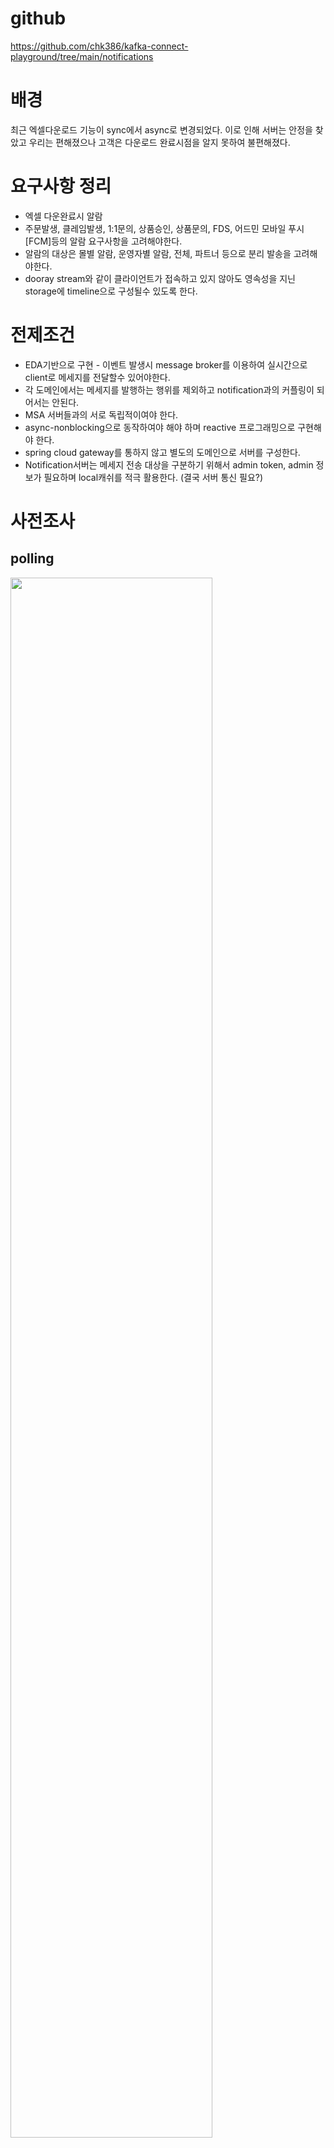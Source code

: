 # github
https://github.com/chk386/kafka-connect-playground/tree/main/notifications

# 배경
최근 엑셀다운로드 기능이 sync에서 async로 변경되었다.
이로 인해 서버는 안정을 찾았고 우리는 편해졌으나 고객은 다운로드 완료시점을 알지 못하여 불편해졌다.

# 요구사항 정리
* 엑셀 다운완료시 알람
* 주문발생, 클레임발생, 1:1문의, 상품승인, 상품문의, FDS, 어드민 모바일 푸시[FCM]등의 알람 요구사항을 고려해야한다.
* 알람의 대상은 몰별 알람, 운영자별 알람, 전체, 파트너 등으로 분리 발송을 고려해야한다.
* dooray stream와 같이 클라이언트가 접속하고 있지 않아도 영속성을 지닌 storage에 timeline으로 구성될수 있도록 한다.

# 전제조건
* EDA기반으로 구현 - 이벤트 발생시 message broker를 이용하여 실시간으로 client로 메세지를 전달할수 있어야한다.
* 각 도메인에서는 메세지를 발행하는 행위를 제외하고 notification과의 커플링이 되어서는 안된다.
* MSA 서버들과의 서로 독립적이여야 한다.
* async-nonblocking으로 동작하여야 해야 하며 reactive 프로그래밍으로 구현해야 한다.
* spring cloud gateway를 통하지 않고 별도의 도메인으로 서버를 구성한다.
* Notification서버는 메세지 전송 대상을 구분하기 위해서 admin token, admin 정보가 필요하며 local캐쉬를 적극 활용한다. (결국 서버 통신 필요?)

# 사전조사
## polling
<img src="https://www.concurrency.com/getattachment/baa462c8-ac8e-49af-91ce-bc37e4234f31/http.png.aspx?lang=en-US" width="80%"/>

n초에 한번씩 주기적으로 서버로 호출

### 장점 
- 구현이 쉽다.
  
### 단점 
- 폴링 주기가 짧으면 성능 부담 (tcp 3way handshake)
- 폴링 주기가 길면 실시간이 아님  
- 서버 응답이 변하지 않으면 리소스 낭비

물론 http 1.1에서는 keep-alive가 default이며 모든 요청이 connectionless는 아님
<img src="https://media.vlpt.us/images/yvvyoon/post/5fe0bb75-4085-40c7-a9df-b401267a0484/image.png" width="80%"/>

## long polling
<img src="https://miro.medium.com/max/1400/0*Jij7E34MBWAq28KJ" width="80%" />

polling과 통신방법은 같으며 요청을 받은 서버는 메세지를 전달할수 있을 때까지(timeout될때까지) 무한정 커넥션을 종료하지 않고 메세지를 전달할수 있을때 응답을 준다.

### 장점
- 항상 연결이 되어있어서 polling보다는 리소스 절약
- 거의 실시간
- 브라우저 호환성

### 단점
- 데이터가 수시로 바뀔경우 polling보다 많은 리소스 낭비(호출 주기가 없기 때문에 응답이 오면 다시 서버로 요청)

## Server-Sent Events (SSE)
<img src="https://miro.medium.com/max/1400/1*zG7Jyeq02JRAN6Wz6gs15g.png" width="80%" />

* 클라이언트는 메세지를 구독하고 서버는 이벤트 발생시 클라이언트로 푸시한다. (데이터는 서버 -> 클라 단방향)
* response header의 content-type: text/event-stream이 추가되어야 하며 response body의 format은 아래와 같다.

### response payload
```
# multiline data
data: first line\n
data: second line\n\n
```

```
# JSON Data
data: {\n
data: "msg": "hello world",\n
data: "id": 12345\n
data: }\n\n
```
JSON Serialize가 복잡해 보이지만 Spring의 Content Negotiation Strategies을 믿어보자.

### 장점
- 통신 리소스 절약
- 전통적인 HTTP를 이용하며 구현 심플

### 단점
- XHLHttpRequest가 아닌 EventSource web api로 구현
- 단방향 통신

https://developer.mozilla.org/ko/docs/Web/API/EventSource/EventSource

## Websocket
<img src="https://kouzie.github.io/assets/springboot/springboot_websocket3.png" width="80%" />

* 2011년 표준화되었으며 양방향 통신 
* http://가 아닌 ws://프로토콜을 사용하며 80(ws://), 443(wss://)포트 사용
* handshake는 위와 동일하게 http통신으로 이루어지며 handshake수립후에는 ws로 양방향 통신한다

### 장점
- 웹표준이며 SSE보다 브라우저 호환성이 더 좋다.
- 양방향이다.

### 단점
- 서버와 클라이언트 모두 receive와 send를 구현해야 하며 전통적인 웹개발 방식으로는 구현이 어렵다.

https://developer.mozilla.org/ko/docs/Web/API/WebSocket

## reactive streams
### sync, async
<img src="https://media.vlpt.us/images/cyongchoi/post/9cf3d12b-cb66-4efe-a53d-2eb2236e3886/1_60iugGBHMF7PPSn-fdQrHQ.png" width="80%" />

### 데이터 처리 변화
<img src="https://engineering.linecorp.com/wp-content/uploads/2020/02/reactivestreams1-1.png" width="80%" />

#### Traditional Data Processing
- 브라우저는 서버에게 http 요청을 하고 서버 응답 데이터 전체를 받아서 메모리에 적재 후 callback실행
- 서버는 다른 서버 또는 DB로 데이터를 요청하고 응답을 받아 메모리에 적재 후 처리

**순간적으로 다량의 요청 또는 한번의 요청에 대량의 데이터를 처리할 경우 OOM또는 GC가 발생할 확률이 높다.**

#### Stream Processing
* 스트리밍 처리 방식을 작용하면 적은 하드웨어 리소스로 많은 데이터를 처리할 수 있다.

Part of the answer is the need for a non-blocking web stack to handle concurrency with a small number of threads and scale with fewer hardware resources.

### reactive streams API
```java
public interface Publisher<T> {
   public void subscribe(Subscriber<? super T> s);
}
 
public interface Subscriber<T> {
   public void onSubscribe(Subscription s);
   public void onNext(T t);
   public void onError(Throwable t);
   public void onComplete();
}
 
public interface Subscription {
   public void request(long n);
   public void cancel();
}
```

<img src="https://engineering.linecorp.com/wp-content/uploads/2020/02/reactivestreams1-10.png" width="80%" />

#### async와 reactive streams 차이
subscriber는 publisher가 push해주는 데이터나 이벤트들의 흐름을 제어할 수 있도록 backpressure를 제공한다.  
<img src="https://hyungjoon6876.github.io/jlog/assets/img/20180724/backpressure.png" width="80%" />

callback을 이용한 비동기 프로그래밍(observer pattern)으로도 흐름제어는 가능하지만 multi-thread, 이벤트 처리중의 예외처리등 고려해야할 사항이 굉장히 많고 복잡하다.

#### 패러다임의 변화
sync nonblocking -> async nonblocking -> reactive

- javascript - promise, await-async(ES 2017)
- php - await, async
- java - jdk8 CompletableFuture, jdk9 flow API(= reactive streams)
- kotlin, c#, c++ 17 - coroutine
- go - goroutine
- reactiveX - rxjs, rsjava, rsAndroid, rxSwift, rxGo, rxPy, rxPHP

#### 우리는?
reactive programming 권장

- 서버개발 : reactor
- FE팀: rxJS
- 모바일개발팀 : rxSwift, rxAndroid

# 구현
## 기술스택
- language : kotlin
- reactor, coroutine, reactive kafka, webflux functional endpoint
- message broker : kafka
- framework : springboot 2.4.4
- client : ES6, vanillaJS, EventSource, Websocket
- container : docker-compose (zookeeper, kafka, kafka-ui)
- build tool : gradle kotlin DSL
- dockerizing : spring boot maven plugin (bootBuildImage)
- nhn public cloud : http://133.186.247.62:8080/sse.html

## 핵심 키워드 : hot
### cold publisher
Mono/Flux는 subscribe하지 않으면 아무일도 일어나지 않는다. 
대부분 webflux에서 subscribe를 대신 처리하고 있다.

### hot publisher
subscribe 하기전 데이터를 생성할 수 있고 N개의 subscriber가 존재할수 있다.
Notification 서버가 최초 기동할때 hot publisher를 메모리에 올려두고 SSE, Websocket 요청시 hot publisher를 구독하여 서버 이벤트를 클라이언트로 푸시할수 있다.

### Sinks
reactor 3.4.0 이전에는 FluxProcessor, MonoProcessor, UnicastProcessor등을 이용하였으나 deprecated

```
The Sinks categories are:
1. many().multicast(): a sink that will transmit only newly pushed data to its subscribers, honoring their backpressure (newly pushed as in "after the subscriber’s subscription").
2. many().unicast(): same as above, with the twist that data pushed before the first subscriber registers is buffered.
3. many().replay(): a sink that will replay a specified history size of pushed data to new subscribers then continue pushing new data live.
4. one(): a sink that will play a single element to its subscribers
5. empty(): a sink that will play a terminal signal only to its subscribers (error or complete), but can still be viewed as a Mono<T> (notice the generic type <T>).
```

<a href="https://projectreactor.io/docs/core/release/reference/#processors">Processors and Sinks</a>

### Sinks.Many<T>.multicast().onBackpressureBuffer()
<img src="https://projectreactor.io/docs/core/release/api/reactor/core/publisher/doc-files/marbles/sinkWarmup.svg" width="80%" />

[Sinks.many().multicast().onBackpressureBuffer()](https://projectreactor.io/docs/core/release/api/reactor/core/publisher/Sinks.MulticastSpec.html)

## 시스템 구성
![구성도](./diagram.png)

## 코드 설명
### local
1. git clone https://github.com/chk386/notification
1. docker-compose up
    1. localhost:8081 : kafka UI
    1. localhost:9092 : broker
    1. localhost:2181 : zookeeper
1. gradle boot run (또는 idea에서 NotificationsApplication.kt 실행

### nhn cloud
1. dockerizing
```shell
gradle bootBuildImage --imageName=shopby-notification
docker login # docker hub 계정입력
docker tag shopby-notification ${본인의 dockerhub ID}/notification
docker image push ${본인의 dockerhub ID}/notification
```

2. docker 
```shell
# ssh 서버접속
docker-compose -f docker-compose-nhncloud.yml up
docker run -d -e "SPRING_PROFILES_ACTIVE=cloud" -p 8080:8080 chk386/notification 

docker exec -it kafka /bin/bsh

# 토픽생성
/bin/kafka-topics --create --topic BACKOFFICE-NOTIFICATIONS --bootstrap-server localhost:9092
# 토픽정보
/bin/kafka-topics --describe --topic BACKOFFICE-NOTIFICATIONS --bootstrap-server localhost:9092
# procude
/bin/kafka-console-producer --topic BACKOFFICE-NOTIFICATIONS --bootstrap-server localhost:9092
# consumer
/bin/kafka-console-consumer --topic BACKOFFICE-NOTIFICATIONS --bootstrap-server localhost:9092
# 토픽 삭제
/bin/kafka-topics --delete --topic BACKOFFICE-NOTIFICATIONS --bootstrap-server localhost:9092
```

3. 데모 페이지
   1. http://133.186.247.62:8080/sse.html
   1. http://133.186.247.62:8080/websocket.html
   


   






